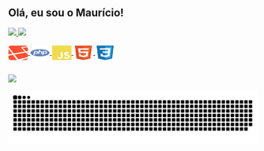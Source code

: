 ## Olá, eu sou o Maurício!
 <div>
  <a href="https://github.com/mmaumoura">
  <img height="180em" src="https://github-readme-stats.vercel.app/api?username=mmaumoura&show_icons=true&theme=dark&include_all_commits=true&count_private=true"/>
  <img height="180em" src="https://github-readme-stats.vercel.app/api/top-langs/?username=mmaumoura&layout=compact&langs_count=7&theme=dark"/>
</div>
<div style="display: inline_block"><br>
  <img align="center" alt="Mau-Laravel" height="30" width="40" src="https://raw.githubusercontent.com/devicons/devicon/master/icons/laravel/laravel-plain.svg">
  <img align="center" alt="Mau-PHP" height="30" width="40" src="https://raw.githubusercontent.com/devicons/devicon/master/icons/php/php-plain.svg">
 <img align="center" alt="Mau-Laravel" height="30" width="40" src="https://raw.githubusercontent.com/devicons/devicon/master/icons/javascript/javascript-plain.svg">
  <img align="center" alt="Mau-HTML" height="30" width="40" src="https://raw.githubusercontent.com/devicons/devicon/master/icons/html5/html5-original.svg">
  <img align="center" alt="Mau-CSS" height="30" width="40" src="https://raw.githubusercontent.com/devicons/devicon/master/icons/css3/css3-original.svg">
</div>
  
  ##
<div> 
  <div> 
  <a href="https://www.linkedin.com/in/mmaumoura" target="_blank"><img src="https://img.shields.io/badge/-LinkedIn-%230077B5?style=for-the-badge&logo=linkedin&logoColor=white" target="_blank"></a> 
 
  ![Snake animation](https://github.com/mmaumoura/mmaumoura/blob/output/github-contribution-grid-snake.svg)
 
</div>

</div>
